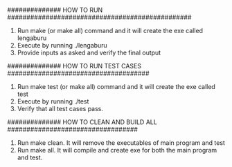 ############## HOW TO RUN ################################################

1. Run make (or make all) command and it will create the exe called lengaburu
2. Execute by running ./lengaburu
3. Provide inputs as asked and verify the final output

############## HOW TO RUN TEST CASES #####################################

1. Run make test (or make all) command and it will create the exe called test
2. Execute by running ./test
3. Verify that all test cases pass.

############## HOW TO CLEAN AND BUILD ALL ##################################

1. Run make clean. It will remove the executables of main program and test
2. Run make all. It will compile and create exe for both the main program and test.
